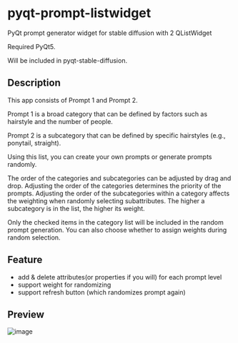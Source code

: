 # pyqt-prompt-listwidget
PyQt prompt generator widget for stable diffusion with 2 QListWidget

Required PyQt5.

Will be included in pyqt-stable-diffusion.

## Description
This app consists of Prompt 1 and Prompt 2.

Prompt 1 is a broad category that can be defined by factors such as hairstyle and the number of people.

Prompt 2 is a subcategory that can be defined by specific hairstyles (e.g., ponytail, straight).

Using this list, you can create your own prompts or generate prompts randomly.

The order of the categories and subcategories can be adjusted by drag and drop. Adjusting the order of the categories determines the priority of the prompts. Adjusting the order of the subcategories within a category affects the weighting when randomly selecting subattributes. The higher a subcategory is in the list, the higher its weight.

Only the checked items in the category list will be included in the random prompt generation. You can also choose whether to assign weights during random selection.

## Feature
- add & delete attributes(or properties if you will) for each prompt level
- support weight for randomizing
- support refresh button (which randomizes prompt again)

## Preview
![image](https://github.com/yjg30737/pyqt-prompt-listwidget/assets/55078043/2f2b492c-bcd6-401d-9e81-0283e0e5b5dd)
